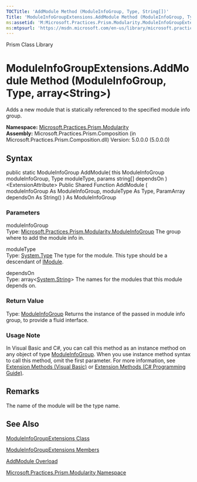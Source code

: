 ```yaml
---
TOCTitle: 'AddModule Method (ModuleInfoGroup, Type, String[])'
Title: 'ModuleInfoGroupExtensions.AddModule Method (ModuleInfoGroup, Type, String[]) (Microsoft.Practices.Prism.Modularity)'
ms:assetid: 'M:Microsoft.Practices.Prism.Modularity.ModuleInfoGroupExtensions.AddModule(Microsoft.Practices.Prism.Modularity.ModuleInfoGroup,System.Type,System.String[])'
ms:mtpsurl: 'https://msdn.microsoft.com/en-us/library/microsoft.practices.prism.modularity.moduleinfogroupextensions.addmodule(v=pandp.50)'
---
```


Prism Class Library

# ModuleInfoGroupExtensions.AddModule Method (ModuleInfoGroup, Type, array&lt;String&gt;)

Adds a new module that is statically referenced to the specified module info group.

**Namespace:** [Microsoft.Practices.Prism.Modularity](https://msdn.microsoft.com/library/microsoft.practices.prism.modularity)
**Assembly:** Microsoft.Practices.Prism.Composition (in Microsoft.Practices.Prism.Composition.dll) Version: 5.0.0.0 (5.0.0.0)

## Syntax

public static ModuleInfoGroup AddModule( this ModuleInfoGroup moduleInfoGroup, Type moduleType, params string[] dependsOn )&lt;ExtensionAttribute&gt; Public Shared Function AddModule ( moduleInfoGroup As ModuleInfoGroup, moduleType As Type, ParamArray dependsOn As String() ) As ModuleInfoGroup

### Parameters

moduleInfoGroup  
Type: [Microsoft.Practices.Prism.Modularity.ModuleInfoGroup](https://msdn.microsoft.com/library/microsoft.practices.prism.modularity.moduleinfogroup)
The group where to add the module info in.

moduleType  
Type: [System.Type](http://msdn.microsoft.com/en-us/library/42892f65)
The type for the module. This type should be a descendant of [IModule](https://msdn.microsoft.com/library/microsoft.practices.prism.modularity.imodule).

dependsOn  
Type: array&lt;[System.String](http://msdn.microsoft.com/en-us/library/s1wwdcbf)&gt;
The names for the modules that this module depends on.

### Return Value

Type: [ModuleInfoGroup](https://msdn.microsoft.com/library/microsoft.practices.prism.modularity.moduleinfogroup)
Returns the instance of the passed in module info group, to provide a fluid interface.
### Usage Note

In Visual Basic and C\#, you can call this method as an instance method on any object of type [ModuleInfoGroup](https://msdn.microsoft.com/library/microsoft.practices.prism.modularity.moduleinfogroup). When you use instance method syntax to call this method, omit the first parameter. For more information, see [Extension Methods (Visual Basic)](http://msdn.microsoft.com/en-us/library/bb384936.aspx) or [Extension Methods (C\# Programming Guide)](http://msdn.microsoft.com/en-us/library/bb383977.aspx).

## Remarks

The name of the module will be the type name.

## See Also

[ModuleInfoGroupExtensions Class](https://msdn.microsoft.com/library/microsoft.practices.prism.modularity.moduleinfogroupextensions)

[ModuleInfoGroupExtensions Members](https://msdn.microsoft.com/allmembers.t:microsoft.practices.prism.modularity.moduleinfogroupextensions)

[AddModule Overload](https://msdn.microsoft.com/overload:microsoft.practices.prism.modularity.moduleinfogroupextensions.addmodule)

[Microsoft.Practices.Prism.Modularity Namespace](https://msdn.microsoft.com/library/microsoft.practices.prism.modularity)
